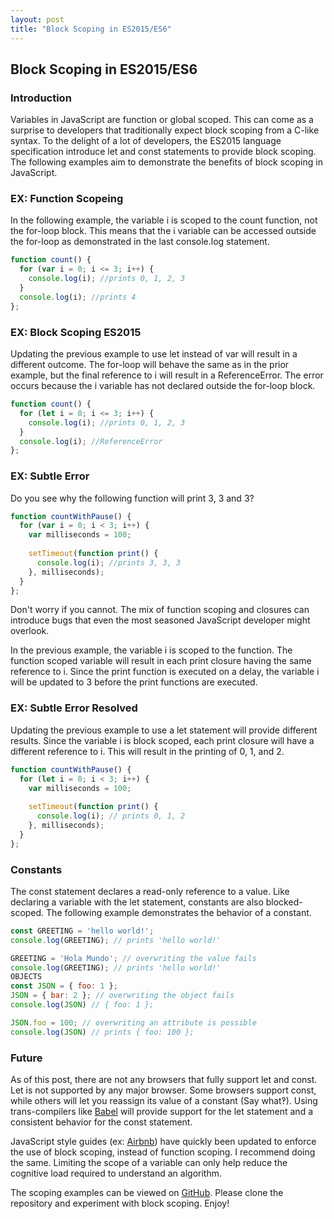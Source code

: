 ```yaml
---
layout: post
title: "Block Scoping in ES2015/ES6"
---
```


## Block Scoping in ES2015/ES6

### Introduction

Variables in JavaScript are function or global scoped. This can come as a surprise to developers that traditionally expect block scoping from a C-like syntax. To the delight of a lot of developers, the ES2015 language specification introduce let and const statements to provide block scoping. The following examples aim to demonstrate the benefits of block scoping in JavaScript. 


### EX: Function Scopeing

In the following example, the variable i is scoped to the count function, not the for-loop block. This means that the i variable can be accessed outside the for-loop as demonstrated in the last console.log statement. 

```javascript
function count() {
  for (var i = 0; i <= 3; i++) {
    console.log(i); //prints 0, 1, 2, 3
  }
  console.log(i); //prints 4
};
```

### EX: Block Scoping ES2015

Updating the previous example to use let instead of var will result in a different outcome. The for-loop will behave the same as in the prior example, but the final reference to i will result in a ReferenceError. The error occurs because the i variable has not declared outside the for-loop block. 

```javascript
function count() {
  for (let i = 0; i <= 3; i++) {
    console.log(i); //prints 0, 1, 2, 3
  }
  console.log(i); //ReferenceError
};
```

### EX: Subtle Error

Do you see why the following function will print 3, 3 and 3?

```javascript
function countWithPause() {
  for (var i = 0; i < 3; i++) {
    var milliseconds = 100;
    
    setTimeout(function print() {
      console.log(i); //prints 3, 3, 3
    }, milliseconds);
  }
};
```

Don't worry if you cannot. The mix of function scoping and closures can introduce bugs that even the most seasoned JavaScript developer might overlook.

In the previous example, the variable i is scoped to the function. The function scoped variable will result in each print closure having the same reference to i. Since the print function is executed on a delay, the variable i will be updated to 3 before the print functions are executed.


### EX: Subtle Error Resolved

Updating the previous example to use a let statement will provide different results. Since the variable i is block scoped, each print closure will have a different reference to i.  This will result in the printing of 0, 1, and 2.

```javascript
function countWithPause() {
  for (let i = 0; i < 3; i++) {
    var milliseconds = 100;
    
    setTimeout(function print() {
      console.log(i); // prints 0, 1, 2
    }, milliseconds);
  }
};
```

### Constants

The const statement declares a read-only reference to a value. Like declaring a variable with the let statement, constants are also blocked-scoped. The following example demonstrates the behavior of a constant. 

```javascript
const GREETING = 'hello world!';
console.log(GREETING); // prints 'hello world!'

GREETING = 'Hola Mundo'; // overwriting the value fails
console.log(GREETING); // prints 'hello world!'
OBJECTS
const JSON = { foo: 1 };
JSON = { bar: 2 }; // overwriting the object fails
console.log(JSON) // { foo: 1 };

JSON.foo = 100; // overwriting an attribute is possible
console.log(JSON) // prints { foo: 100 };
```


### Future

As of this post, there are not any browsers that fully support let and const. Let  is not supported by any major browser. Some browsers support const, while others will let you reassign its value of a constant (Say what‽). Using trans-compilers like [Babel](https://babeljs.io/) will provide support for the let statement and a consistent behavior for the const statement.

JavaScript style guides (ex: [Airbnb](https://github.com/airbnb/javascript)) have quickly been updated to enforce the use of block scoping, instead of function scoping. I recommend doing the same. Limiting the scope of a variable can only help reduce the cognitive load required to understand an algorithm. 

The scoping examples can be viewed on [GitHub](https://github.com/seanking/es2015-scoping). Please clone the repository and experiment with block scoping. Enjoy!